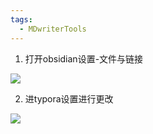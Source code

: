 ```yaml
---
tags:
  - MDwriterTools
---
```

1. 打开obsidian设置-文件与链接

![](assets/Pasted%20image%2020241010194643.png)

2. 进typora设置进行更改

![](assets/Pasted%20image%2020241010194629.png)
